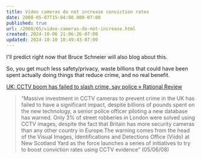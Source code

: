 ```yaml
---
title: Video cameras do not increase conviction rates
date: 2008-05-07T15:04:00.000-07:00
published: true
url: /2008/05/video-cameras-do-not-increase.html
created: 2024-10-06 21:06:26-07:00
updated: 2024-10-10 10:49:43-07:00
---
```


I'll predict right now that Bruce Schneier will also blog about this.  
  
So, you get much less safety/privacy, waste billions that could have been spent actually doing things that reduce crime, and no real benefit.  
  
[UK: CCTV boom has failed to slash crime, say police » Rational Review](https://www.rationalreview.com/content/46120)  

> “Massive investment in CCTV cameras to prevent crime in the UK has failed to have a significant impact, despite billions of pounds spent on the new technology, a senior police officer piloting a new database has warned. Only 3% of street robberies in London were solved using CCTV images, despite the fact that Britain has more security cameras than any other country in Europe.The warning comes from the head of the Visual Images, Identifications and Detections Office (Viido) at New Scotland Yard as the force launches a series of initiatives to try to boost conviction rates using CCTV evidence” (05/06/08)